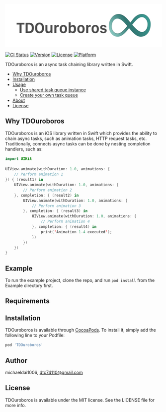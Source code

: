 ![TDOuroboros](./README/Images/READMELogo.png)

[![CI Status](https://img.shields.io/travis/michaeldai1006/TDOuroboros.svg?style=flat)](https://travis-ci.org/michaeldai1006/TDOuroboros)
[![Version](https://img.shields.io/cocoapods/v/TDOuroboros.svg?style=flat)](https://cocoapods.org/pods/TDOuroboros)
[![License](https://img.shields.io/cocoapods/l/TDOuroboros.svg?style=flat)](https://cocoapods.org/pods/TDOuroboros)
[![Platform](https://img.shields.io/cocoapods/p/TDOuroboros.svg?style=flat)](https://cocoapods.org/pods/TDOuroboros)

TDOuroboros is an async task chaining library written in Swift.

- [Why TDOuroboros](why-tdouroboros)
- [Installation](installation)
- [Usage](usage)
  - [Use shared task queue instance](use-shared-task-queue-instance)
  - [Create your own task queue](create-your-own-task-queue)
- [About](about)
- [License](license)

## Why TDOuroboros
TDOuroboros is an iOS library written in Swift which provides the ability to chain async tasks, such as animation tasks, HTTP request tasks, etc.
Traditionally, connects async tasks can be done by nesting completion handlers, such as:
```swift
import UIKit

UIView.animate(withDuration: 1.0, animations: {
    // Perform animation 1
}) { (result1) in
    UIView.animate(withDuration: 1.0, animations: {
        // Perform animation 2
    }, completion: { (result2) in
        UIView.animate(withDuration: 1.0, animations: {
            // Perform animation 3
        }, completion: { (result3) in
            UIView.animate(withDuration: 1.0, animations: {
                // Perform animation 4
            }, completion: { (result4) in
                print('Animation 1-4 executed');
            })
        })
    })
}
```


## Example

To run the example project, clone the repo, and run `pod install` from the Example directory first.

## Requirements

## Installation

TDOuroboros is available through [CocoaPods](https://cocoapods.org). To install
it, simply add the following line to your Podfile:

```ruby
pod 'TDOuroboros'
```

## Author

michaeldai1006, dtc74110@gmail.com

## License

TDOuroboros is available under the MIT license. See the LICENSE file for more info.
